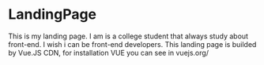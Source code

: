 # LandingPage
This is my landing page. I am is a college student that always study about front-end. I wish i can be front-end developers. This landing page is builded by Vue.JS CDN, for installation VUE you can see in vuejs.org/ 
